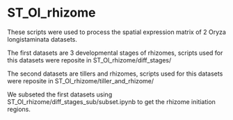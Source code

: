 # ST_Ol_rhizome
These scripts were used to process the spatial expression matrix of 2 Oryza longistaminata datasets.

The first datasets are 3 developmental stages of rhizomes, scripts used for this datasets were reposite in ST_Ol_rhizome/diff_stages/

The second datasets are tillers and rhizomes, scripts used for this datasets were reposite in ST_Ol_rhizome/tiller_and_rhizome/

We subseted the first datasets using ST_Ol_rhizome/diff_stages_sub/subset.ipynb to get the rhizome initiation regions.

